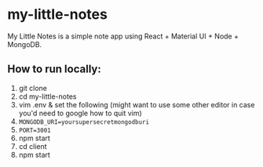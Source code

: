 # my-little-notes

My Little Notes is a simple note app using React + Material UI + Node + MongoDB.

## How to run locally:

1. git clone
1. cd my-little-notes
1. vim .env & set the following (might want to use some other editor in case you'd need to google how to quit vim)
1. `MONGODB_URI=yoursupersecretmongodburi`
1. `PORT=3001`
1. npm start
1. cd client
1. npm start

